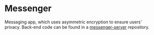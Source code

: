 # Messenger
Messaging app, which uses asymmetric encryption to ensure users' privacy.
Back-end code can be found in a [messenger-server](https://github.com/lukix/messenger-server) repository.